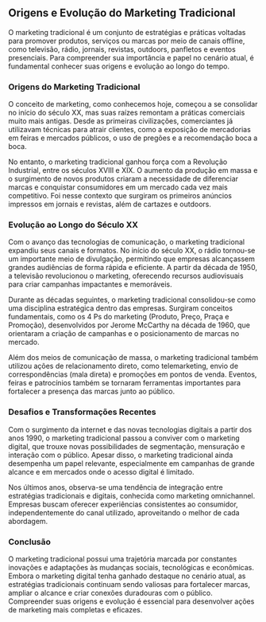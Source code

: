 
## Origens e Evolução do Marketing Tradicional

O marketing tradicional é um conjunto de estratégias e práticas voltadas para promover produtos, serviços ou marcas por meio de canais offline, como televisão, rádio, jornais, revistas, outdoors, panfletos e eventos presenciais. Para compreender sua importância e papel no cenário atual, é fundamental conhecer suas origens e evolução ao longo do tempo.

### Origens do Marketing Tradicional

O conceito de marketing, como conhecemos hoje, começou a se consolidar no início do século XX, mas suas raízes remontam a práticas comerciais muito mais antigas. Desde as primeiras civilizações, comerciantes já utilizavam técnicas para atrair clientes, como a exposição de mercadorias em feiras e mercados públicos, o uso de pregões e a recomendação boca a boca.

No entanto, o marketing tradicional ganhou força com a Revolução Industrial, entre os séculos XVIII e XIX. O aumento da produção em massa e o surgimento de novos produtos criaram a necessidade de diferenciar marcas e conquistar consumidores em um mercado cada vez mais competitivo. Foi nesse contexto que surgiram os primeiros anúncios impressos em jornais e revistas, além de cartazes e outdoors.

### Evolução ao Longo do Século XX

Com o avanço das tecnologias de comunicação, o marketing tradicional expandiu seus canais e formatos. No início do século XX, o rádio tornou-se um importante meio de divulgação, permitindo que empresas alcançassem grandes audiências de forma rápida e eficiente. A partir da década de 1950, a televisão revolucionou o marketing, oferecendo recursos audiovisuais para criar campanhas impactantes e memoráveis.

Durante as décadas seguintes, o marketing tradicional consolidou-se como uma disciplina estratégica dentro das empresas. Surgiram conceitos fundamentais, como os 4 Ps do marketing (Produto, Preço, Praça e Promoção), desenvolvidos por Jerome McCarthy na década de 1960, que orientaram a criação de campanhas e o posicionamento de marcas no mercado.

Além dos meios de comunicação de massa, o marketing tradicional também utilizou ações de relacionamento direto, como telemarketing, envio de correspondências (mala direta) e promoções em pontos de venda. Eventos, feiras e patrocínios também se tornaram ferramentas importantes para fortalecer a presença das marcas junto ao público.

### Desafios e Transformações Recentes

Com o surgimento da internet e das novas tecnologias digitais a partir dos anos 1990, o marketing tradicional passou a conviver com o marketing digital, que trouxe novas possibilidades de segmentação, mensuração e interação com o público. Apesar disso, o marketing tradicional ainda desempenha um papel relevante, especialmente em campanhas de grande alcance e em mercados onde o acesso digital é limitado.

Nos últimos anos, observa-se uma tendência de integração entre estratégias tradicionais e digitais, conhecida como marketing omnichannel. Empresas buscam oferecer experiências consistentes ao consumidor, independentemente do canal utilizado, aproveitando o melhor de cada abordagem.

### Conclusão

O marketing tradicional possui uma trajetória marcada por constantes inovações e adaptações às mudanças sociais, tecnológicas e econômicas. Embora o marketing digital tenha ganhado destaque no cenário atual, as estratégias tradicionais continuam sendo valiosas para fortalecer marcas, ampliar o alcance e criar conexões duradouras com o público. Compreender suas origens e evolução é essencial para desenvolver ações de marketing mais completas e eficazes.
```
